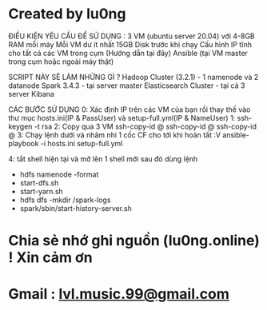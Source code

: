 # Created by lu0ng

ĐIỀU KIỆN YÊU CẦU ĐỂ SỬ DỤNG : 
3 VM (ubuntu server 20.04) với 4-8GB RAM mỗi máy
Mỗi VM dư ít nhất 15GB Disk trước khi chạy
Cấu hình IP tĩnh cho tất cả các VM trong cụm (Hướng dẫn tại đây)
Ansible (tại VM master trong cụm hoặc ngoài máy thật)

SCRIPT NÀY SẼ LÀM NHỮNG GÌ ?
Hadoop Cluster (3.2.1) - 1 namenode và 2 datanode
Spark 3.4.3 - tại server master
Elasticsearch Cluster - tại cả 3 server
Kibana

CÁC BƯỚC SỬ DỤNG
0: Xác định IP trên các VM của bạn rồi thay thế vào thư mục hosts.ini(IP & PassUser) và setup-full.yml(IP & NameUser)
1: ssh-keygen -t rsa
2: Copy qua 3 VM
 ssh-copy-id <user>@<IP Master>
 ssh-copy-id <user>@<IP Node1>
 ssh-copy-id <user>@<IP Node2>
 3: Chạy lệnh dưới và nhâm nhi 1 cốc CF cho tới khi hoàn tất :V
ansible-playbook -i hosts.ini setup-full.yml

4: tắt shell hiện tại và mở lên 1 shell mới sau đó dùng lệnh
- hdfs namenode -format 
- start-dfs.sh
- start-yarn.sh
- hdfs dfs -mkdir /spark-logs
- spark/sbin/start-history-server.sh

# Chia sẻ nhớ ghi nguồn (lu0ng.online) ! Xin cảm ơn
# Gmail : lvl.music.99@gmail.com